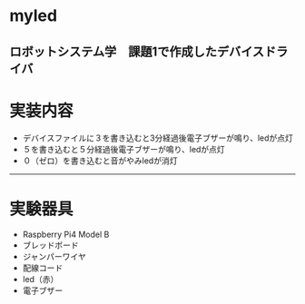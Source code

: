 # myled
ロボットシステム学　課題1で作成したデバイスドライバ
---
# 実装内容
- デバイスファイルに３を書き込むと3分経過後電子ブザーが鳴り、ledが点灯
- ５を書き込むと５分経過後電子ブザーが鳴り、ledが点灯
- ０（ゼロ）を書き込むと音がやみledが消灯
---
# 実験器具
- Raspberry Pi4 Model B
- ブレッドボード
- ジャンパーワイヤ
- 配線コード
- led（赤）
- 電子ブザー



